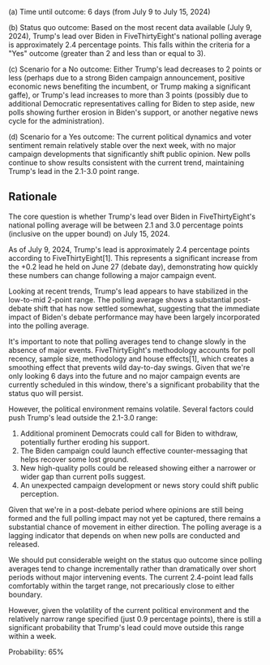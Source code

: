 (a) Time until outcome: 6 days (from July 9 to July 15, 2024)

(b) Status quo outcome: Based on the most recent data available (July 9, 2024), Trump's lead over Biden in FiveThirtyEight's national polling average is approximately 2.4 percentage points. This falls within the criteria for a "Yes" outcome (greater than 2 and less than or equal to 3).

(c) Scenario for a No outcome: Either Trump's lead decreases to 2 points or less (perhaps due to a strong Biden campaign announcement, positive economic news benefiting the incumbent, or Trump making a significant gaffe), or Trump's lead increases to more than 3 points (possibly due to additional Democratic representatives calling for Biden to step aside, new polls showing further erosion in Biden's support, or another negative news cycle for the administration).

(d) Scenario for a Yes outcome: The current political dynamics and voter sentiment remain relatively stable over the next week, with no major campaign developments that significantly shift public opinion. New polls continue to show results consistent with the current trend, maintaining Trump's lead in the 2.1-3.0 point range.

## Rationale

The core question is whether Trump's lead over Biden in FiveThirtyEight's national polling average will be between 2.1 and 3.0 percentage points (inclusive on the upper bound) on July 15, 2024.

As of July 9, 2024, Trump's lead is approximately 2.4 percentage points according to FiveThirtyEight[1]. This represents a significant increase from the +0.2 lead he held on June 27 (debate day), demonstrating how quickly these numbers can change following a major campaign event.

Looking at recent trends, Trump's lead appears to have stabilized in the low-to-mid 2-point range. The polling average shows a substantial post-debate shift that has now settled somewhat, suggesting that the immediate impact of Biden's debate performance may have been largely incorporated into the polling average.

It's important to note that polling averages tend to change slowly in the absence of major events. FiveThirtyEight's methodology accounts for poll recency, sample size, methodology and house effects[1], which creates a smoothing effect that prevents wild day-to-day swings. Given that we're only looking 6 days into the future and no major campaign events are currently scheduled in this window, there's a significant probability that the status quo will persist.

However, the political environment remains volatile. Several factors could push Trump's lead outside the 2.1-3.0 range:

1. Additional prominent Democrats could call for Biden to withdraw, potentially further eroding his support.
2. The Biden campaign could launch effective counter-messaging that helps recover some lost ground.
3. New high-quality polls could be released showing either a narrower or wider gap than current polls suggest.
4. An unexpected campaign development or news story could shift public perception.

Given that we're in a post-debate period where opinions are still being formed and the full polling impact may not yet be captured, there remains a substantial chance of movement in either direction. The polling average is a lagging indicator that depends on when new polls are conducted and released.

We should put considerable weight on the status quo outcome since polling averages tend to change incrementally rather than dramatically over short periods without major intervening events. The current 2.4-point lead falls comfortably within the target range, not precariously close to either boundary.

However, given the volatility of the current political environment and the relatively narrow range specified (just 0.9 percentage points), there is still a significant probability that Trump's lead could move outside this range within a week.

Probability: 65%